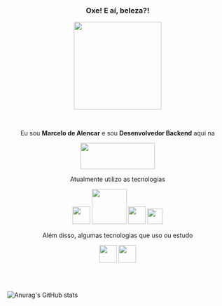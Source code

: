 ### <p align="center">Oxe! E aí, beleza?!</p>

<p align="center"><img src="https://media2.giphy.com/media/7hgc1qosAEG7C/giphy.gif?cid=790b7611ec049683e85f47146b527fccd702b711758a34fd&rid=giphy.gif" width="200" height="200" /></p>
<br>
<p align="center">Eu sou <strong>Marcelo de Alencar</strong> e sou <strong>Desenvolvedor Backend</strong> aqui na </p>
<p align="center"><img src="https://uploads-ssl.webflow.com/5d309f5475ae2c764e4b0d9e/5e974827eb1f63067bb465cd_Logo_Pontomais.png" width="170" height="60" /></p>

<p align="center">Atualmente utilizo as tecnologias</p>
<p align="center">
  <img src="https://www.demorodavel.com/wp-content/uploads/2019/09/ruby-logo.png" width="40" />
  <img src="https://upload.wikimedia.org/wikipedia/commons/thumb/6/62/Ruby_On_Rails_Logo.svg/1200px-Ruby_On_Rails_Logo.svg.png" width="80" />
  <img src="https://dmlaziuk.github.io/images/rspec.png" width="40" />
  <img src="https://upload.wikimedia.org/wikipedia/commons/thumb/2/29/Postgresql_elephant.svg/1200px-Postgresql_elephant.svg.png" width="35" />
  
</p>
<p align="center">Além disso, algumas tecnologias que uso ou estudo</p>
<p align="center">
  <img src="https://upload.wikimedia.org/wikipedia/commons/thumb/9/93/Amazon_Web_Services_Logo.svg/1024px-Amazon_Web_Services_Logo.svg.png" width="40" />
  <img src="https://chicoary.files.wordpress.com/2015/12/golang-sh-600x600.png?w=415&h=415" width="40" />
</p>
<br><br>

![Anurag's GitHub stats](https://github-readme-stats.vercel.app/api?username=marcelo-oliveira-pontomais&show_icons=true&theme=radical&hide=stars)

<!--
**marcelo-oliveira-pontomais/marcelo-oliveira-pontomais** is a ✨ _special_ ✨ repository because its `README.md` (this file) appears on your GitHub profile.

Here are some ideas to get you started:

- 🔭 I’m currently working on ...
- 🌱 I’m currently learning ...
- 👯 I’m looking to collaborate on ...
- 🤔 I’m looking for help with ...
- 💬 Ask me about ...
- 📫 How to reach me: ...
- 😄 Pronouns: ...
- ⚡ Fun fact: ...
-->
